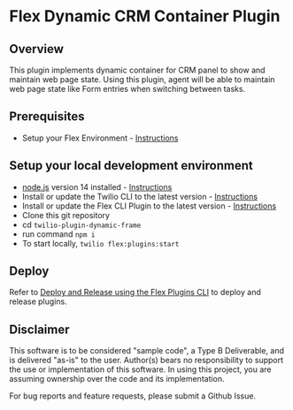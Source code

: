 # Flex Dynamic CRM Container Plugin

## Overview

This plugin implements dynamic container for CRM panel to show and maintain web page state. Using this plugin, agent will be able to maintain web page state like Form entries when switching between tasks.

## Prerequisites

- Setup your Flex Environment - [Instructions](https://www.twilio.com/docs/flex/quickstart/getting-started-plugin#sign-up-for-or-sign-in-to-twilio-and-create-a-flex-project)

## Setup your local development environment

- [node.js](https://nodejs.org/) version 14 installed - [Instructions](https://www.twilio.com/docs/flex/quickstart/getting-started-plugin#prerequisites)
- Install or update the Twilio CLI to the latest version - [Instructions](https://www.twilio.com/docs/twilio-cli/quickstart#install-twilio-cli)
- Install or update the Flex CLI Plugin to the latest version - [Instructions](https://www.twilio.com/docs/flex/developer/plugins/cli/install)
- Clone this git repository
- cd `twilio-plugin-dynamic-frame`
- run command `npm i`
- To start locally, `twilio flex:plugins:start`

## Deploy

Refer to [Deploy and Release using the Flex Plugins CLI](https://www.twilio.com/docs/flex/developer/plugins/cli/deploy-and-release) to deploy and release plugins.

## Disclaimer

This software is to be considered "sample code", a Type B Deliverable, and is delivered "as-is" to the user. Author(s) bears no responsibility to support the use or implementation of this software. In using this project, you are assuming ownership over the code and its implementation.

For bug reports and feature requests, please submit a Github Issue.
